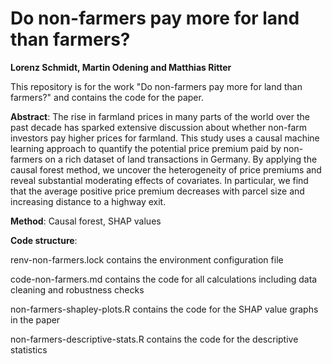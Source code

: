 # Do non-farmers pay more for land than farmers?
**Lorenz Schmidt, Martin Odening and Matthias Ritter**

This repository is for the work "Do non-farmers pay more for land than farmers?" and contains the code for the paper.

**Abstract**: The rise in farmland prices in many parts of the world over the past decade has sparked extensive discussion about whether non-farm investors pay higher prices for farmland. This study uses a causal machine learning approach to quantify the potential price premium paid by non-farmers on a rich dataset of land transactions in Germany. By applying the causal forest method, we uncover the heterogeneity of price premiums and reveal substantial moderating effects of covariates. In particular, we find that the average positive price premium decreases with parcel size and increasing distance to a highway exit.

**Method**: Causal forest, SHAP values

**Code structure**:

renv-non-farmers.lock contains the environment configuration file

code-non-farmers.md contains the code for all calculations including data cleaning and robustness checks

non-farmers-shapley-plots.R contains the code for the SHAP value graphs in the paper

non-farmers-descriptive-stats.R contains the code for the descriptive statistics
